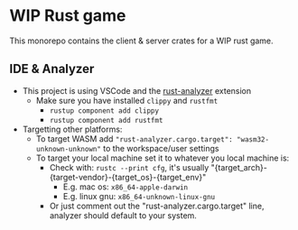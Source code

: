 # WIP Rust game

This monorepo contains the client & server crates for a WIP rust game.

## IDE & Analyzer

- This project is using VSCode and the [rust-analyzer](https://marketplace.visualstudio.com/items?itemName=rust-lang.rust-analyzer
) extension
  - Make sure you have installed `clippy` and `rustfmt`
    - `rustup component add clippy`
    - `rustup component add rustfmt`
- Targetting other platforms:
  - To target WASM add `"rust-analyzer.cargo.target": "wasm32-unknown-unknown"` to the workspace/user settings
  - To target your local machine set it to whatever you local machine is:
    - Check with: `rustc --print cfg`, it's usually "{target_arch}-{target-vendor}-{target_os}-{target_env}"
      - E.g. mac os: `x86_64-apple-darwin`
      - E.g. linux gnu: `x86_64-unknown-linux-gnu`
    - Or just comment out the "rust-analyzer.cargo.target" line, analyzer should default to your system.
